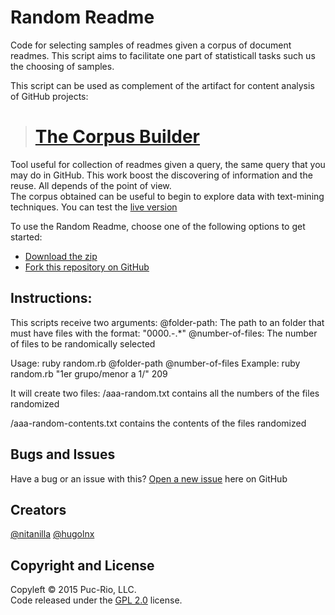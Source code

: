 # Random Readme
Code for selecting samples of readmes given a corpus of document readmes. This script aims to facilitate one part of statisticall tasks
such us the choosing of samples.

This script can be used as complement of the artifact for content analysis of GitHub projects:
># [The Corpus Builder](https://github.com/nitanilla/corpus-retrieval#fork-destination-box)
Tool useful for collection of readmes given a query, the same query that you may do in GitHub. This work boost the discovering of information and the reuse. 
All depends of the point of view.  
The corpus obtained can be useful to begin to explore data with text-mining techniques. 
You can test the [live version](https://corpus-retrieval.herokuapp.com/)  

To use the Random Readme, choose one of the following options to get started:
* [Download the zip](https://github.com/nitanilla/Random-Readme/archive/master.zip)
* [Fork this repository on GitHub](https://github.com/nitanilla/Random-Readme#fork-destination-box)

## Instructions:
This scripts receive two arguments:
  @folder-path: The path to an folder that must have files with the format: "0000.-.*"
  @number-of-files: The number of files to be randomically selected

 Usage: ruby random.rb @folder-path @number-of-files
 Example: ruby random.rb "1er grupo/menor a 1/" 209

 It will create two files:
   <folder-path>/aaa-random.txt
       contains all the numbers of the files randomized

   <folder-path>/aaa-random-contents.txt
       contains the contents of the files randomized

## Bugs and Issues
Have a bug or an issue with this? [Open a new issue](https://github.com/nitanilla/Random-Readme/issues) here on GitHub 

## Creators
[@nitanilla](https://github.com/nitanilla)
[@hugolnx](https://github.com/hugolnx)

## Copyright and License

Copyleft © 2015 Puc-Rio, LLC.  
Code released under the [GPL 2.0](https://github.com/nitanilla/corpus-retrieval/blob/master/LICENSE) license.
